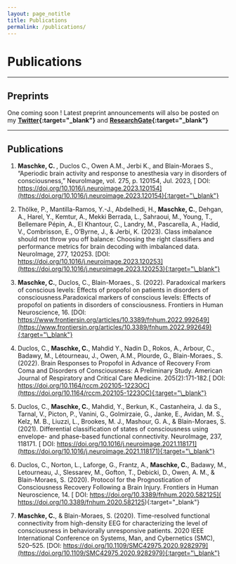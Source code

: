 ```yaml
---
layout: page_notitle
title: Publications
permalink: /publications/
---
```


# Publications

***

## Preprints

One coming soon !
Latest preprint announcements will also be posted on my <strong>[Twitter](https://twitter.com/CharlottMaschke){:target="\_blank"}</strong>
and <strong>[ResearchGate](https://www.researchgate.net/profile/Charlotte-Maschke){:target="\_blank"}</strong>

***
## Publications


1. <strong> Maschke, C. </strong>, Duclos C., Owen A.M., Jerbi K., and Blain-Moraes S., “Aperiodic brain activity and response to anesthesia vary in disorders of consciousness,” NeuroImage, vol. 275, p. 120154, Jul. 2023, [ DOI: https://doi.org/10.1016/j.neuroimage.2023.120154](https://doi.org/10.1016/j.neuroimage.2023.120154){:target="\_blank"}

2. Thölke, P., Mantilla-Ramos, Y.-J., Abdelhedi, H., <strong> Maschke, C.</strong>, Dehgan, A., Harel, Y., Kemtur, A., Mekki Berrada, L., Sahraoui, M., Young, T., Bellemare Pépin, A., El Khantour, C., Landry, M., Pascarella, A., Hadid, V., Combrisson, E., O’Byrne, J., & Jerbi, K. (2023). Class imbalance should not throw you off balance: Choosing the right classifiers and performance metrics for brain decoding with imbalanced data. NeuroImage, 277, 120253. [DOI: https://doi.org/10.1016/j.neuroimage.2023.120253](https://doi.org/10.1016/j.neuroimage.2023.120253){:target="\_blank"}

3.	<strong> Maschke, C.</strong>, Duclos, C., Blain-Moraes., S. (2022). Paradoxical markers of conscious levels: Effects of propofol on patients in disorders of consciousness.Paradoxical markers of conscious levels: Effects of propofol on patients in disorders of consciousness. Frontiers in Human Neuroscience, 16. [DOI: https://www.frontiersin.org/articles/10.3389/fnhum.2022.992649](https://www.frontiersin.org/articles/10.3389/fnhum.2022.992649){:target="\_blank"}

4.  Duclos, C., <strong> Maschke, C.</strong>, Mahdid Y., Nadin D., Rokos, A., Arbour, C., Badawy, M., Létourneau, J., Owen, A.M., Plourde, G., Blain-Moraes., S. (2022). Brain Responses to Propofol in Advance of Recovery From Coma and Disorders of Consciousness: A Preliminary Study. American Journal of Respiratory and Critical Care Medicine. 205(2):171-182.[ DOI: https://doi.org/10.1164/rccm.202105-1223OC](https://doi.org/10.1164/rccm.202105-1223OC){:target="\_blank"}

5.	Duclos, C., <strong> Maschke, C.</strong>, Mahdid, Y., Berkun, K., Castanheira, J. da S., Tarnal, V., Picton, P., Vanini, G., Golmirzaie, G., Janke, E., Avidan, M. S., Kelz, M. B., Liuzzi, L., Brookes, M. J., Mashour, G. A., & Blain-Moraes, S. (2021). Differential classification of states of consciousness using envelope- and phase-based functional connectivity. NeuroImage, 237, 118171. [ DOI: https://doi.org/10.1016/j.neuroimage.2021.118171](https://doi.org/10.1016/j.neuroimage.2021.118171){:target="\_blank"}

6.	Duclos, C., Norton, L., Laforge, G., Frantz, A., <strong> Maschke, C.</strong>, Badawy, M., Letourneau, J., Slessarev, M., Gofton, T., Debicki, D., Owen, A. M., & Blain-Moraes, S. (2020). Protocol for the Prognostication of Consciousness Recovery Following a Brain Injury. Frontiers in Human Neuroscience, 14. [ DOI:  https://doi.org/10.3389/fnhum.2020.582125]( https://doi.org/10.3389/fnhum.2020.582125){:target="\_blank"}

7.	<strong> Maschke, C.</strong>, & Blain-Moraes, S. (2020). Time-resolved functional connectivity from high-density EEG for characterizing the level of consciousness in behaviorally unresponsive patients. 2020 IEEE International Conference on Systems, Man, and Cybernetics (SMC), 520–525. [DOI: https://doi.org/10.1109/SMC42975.2020.9282979](https://doi.org/10.1109/SMC42975.2020.9282979){:target="\_blank"}
